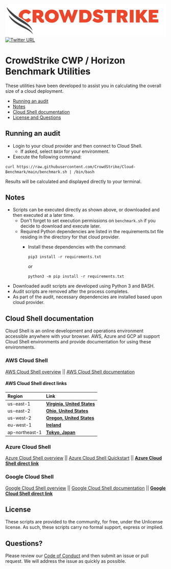 ![CrowdStrike Falcon](https://raw.githubusercontent.com/CrowdStrike/falconpy/main/docs/asset/cs-logo.png) [![Twitter URL](https://img.shields.io/twitter/url?label=Follow%20%40CrowdStrike&style=social&url=https%3A%2F%2Ftwitter.com%2FCrowdStrike)](https://twitter.com/CrowdStrike)<br/>

# CrowdStrike CWP / Horizon Benchmark Utilities
These utilities have been developed to assist you in calculating the overall size of a cloud deployment.

+ [Running an audit](#running-an-audit)
+ [Notes](#notes)
+ [Cloud Shell documentation](#cloud-shell-documentation)
+ [License and Questions](#license)

## Running an audit
+ Login to your cloud provider and then connect to Cloud Shell.
    - If asked, select `BASH` for your environment.
+ Execute the following command: 
```shell
curl https://raw.githubusercontent.com/CrowdStrike/Cloud-Benchmark/main/benchmark.sh | /bin/bash
```

Results will be calculated and displayed directly to your terminal.

## Notes
- Scripts can be executed directly as shown above, or downloaded and then executed at a later time.
    + Don't forget to set execution permissions on `benchmark.sh` if you decide to download and execute later.
    + Required Python dependencies are listed in the requirements.txt file residing in the directory for that cloud provider.
        - Install these dependencies with the command:
          ```shell
          pip3 install -r requirements.txt
          ```
          *or*
          
          ```shell
          python3 -m pip install -r requirements.txt
          ```
- Downloaded audit scripts are developed using Python 3 and BASH.
- Audit scripts are removed after the process completes.
- As part of the audit, necessary dependencies are installed based upon cloud provider.

## Cloud Shell documentation
Cloud Shell is an online development and operations environment accessible anywhere with your browser. AWS, Azure
and GCP all support Cloud Shell environments and provide documentation for using these environments.

### AWS Cloud Shell
[AWS Cloud Shell overview](https://aws.amazon.com/cloudshell/) ||
[AWS Cloud Shell documentation](https://docs.aws.amazon.com/cloudshell/latest/userguide/welcome.html) <BR/>

#### AWS Cloud Shell direct links
| Region | Link |
| :--- | :--- |
| us-east-1 | **[Virginia, United States](https://us-east-1.console.aws.amazon.com/cloudshell/home?region=us-east-1)** |
| us-east-2 | **[Ohio, United States](https://us-east-2.console.aws.amazon.com/cloudshell/home?region=us-east-2)** |
| us-west-2 | **[Oregon, United States](https://us-west-2.console.aws.amazon.com/cloudshell/home?region=us-west-2)** |
| eu-west-1 | **[Ireland](https://eu-west-1.console.aws.amazon.com/cloudshell/home?region=eu-west-1)** |
| ap-northeast-1 | **[Tokyo, Japan](https://ap-northeast-1.console.aws.amazon.com/cloudshell/home?region=ap-northeast-1)** |

### Azure Cloud Shell
[Azure Cloud Shell overview](https://docs.microsoft.com/en-us/azure/cloud-shell/overview) ||
[Azure Cloud Shell Quickstart](https://docs.microsoft.com/en-us/azure/cloud-shell/quickstart) ||
**[Azure Cloud Shell direct link](https://shell.azure.com)**

### Google Cloud Shell
[Google Cloud Shell overview](https://cloud.google.com/shell) ||
[Google Cloud Shell documentation](https://cloud.google.com/shell/docs) || 
**[Google Cloud Shell direct link](https://shell.cloud.google.com/)**

## License
These scripts are provided to the community, for free, under the Unlicense license. As such, these scripts
carry no formal support, express or implied.

## Questions?
Please review our [Code of Conduct](CODE_OF_CONDUCT.md) and then submit an issue or pull request.
We will address the issue as quickly as possible.
